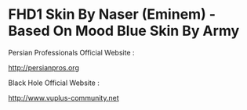 FHD1 Skin By Naser (Eminem) - Based On Mood Blue Skin By Army
=========

Persian Professionals Official Website :

http://persianpros.org

Black Hole Official Website :

http://www.vuplus-community.net
